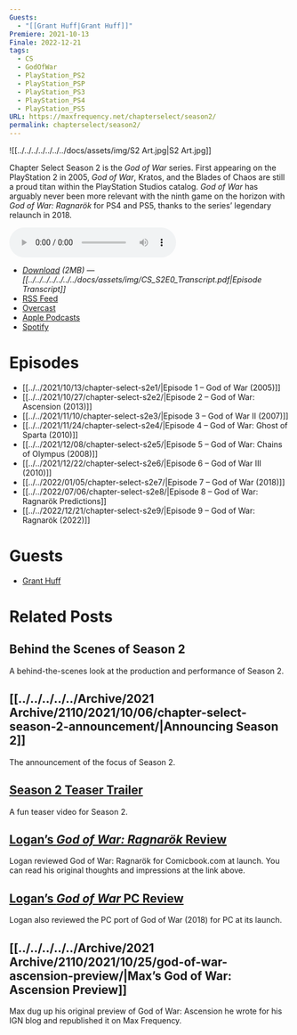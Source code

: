 ```yaml
---
Guests:
  - "[[Grant Huff|Grant Huff]]"
Premiere: 2021-10-13
Finale: 2022-12-21
tags:
  - CS
  - GodOfWar
  - PlayStation_PS2
  - PlayStation_PSP
  - PlayStation_PS3
  - PlayStation_PS4
  - PlayStation_PS5
URL: https://maxfrequency.net/chapterselect/season2/
permalink: chapterselect/season2/
---
```

![[../../../../../../../docs/assets/img/S2 Art.jpg|S2 Art.jpg]]

Chapter Select Season 2 is the *God of War* series. First appearing on the PlayStation 2 in 2005, *God of War*, Kratos, and the Blades of Chaos are still a proud titan within the PlayStation Studios catalog. *God of War* has arguably never been more relevant with the ninth game on the horizon with *God of War: Ragnarök* for PS4 and PS5, thanks to the series’ legendary relaunch in 2018.

<audio controls>
  <source src="https://traffic.libsyn.com/forcedn/chapterselectpod/CS_S2E0_Final.mp3">
</audio>

- *[Download](https://traffic.libsyn.com/forcedn/chapterselectpod/CS_S2E0_Final.mp3) (2MB)  — [[../../../../../../../docs/assets/img/CS_S2E0_Transcript.pdf|Episode Transcript]]*
- [RSS Feed](https://chapterselectpod.libsyn.com/rss)
- [Overcast](https://overcast.fm/itunes1568777352/chapter-select)
- [Apple Podcasts](https://podcasts.apple.com/us/podcast/chapter-select/id1568777352)
- [Spotify](https://open.spotify.com/show/4f1TLZXbwtSX7uHROe9KlS)
# Episodes

- [[../../2021/10/13/chapter-select-s2e1/|Episode 1 – God of War (2005)]]
- [[../../2021/10/27/chapter-select-s2e2/|Episode 2 – God of War: Ascension (2013)]]
- [[../../2021/11/10/chapter-select-s2e3/|Episode 3 – God of War II (2007)]]
- [[../../2021/11/24/chapter-select-s2e4/|Episode 4 – God of War: Ghost of Sparta (2010)]]
- [[../../2021/12/08/chapter-select-s2e5/|Episode 5 – God of War: Chains of Olympus (2008)]]
- [[../../2021/12/22/chapter-select-s2e6/|Episode 6 – God of War III (2010)]]
- [[../../2022/01/05/chapter-select-s2e7/|Episode 7 – God of War (2018)]]
- [[../../2022/07/06/chapter-select-s2e8/|Episode 8 – God of War: Ragnarök Predictions]]
- [[../../2022/12/21/chapter-select-s2e9/|Episode 9 – God of War: Ragnarök (2022)]]

# Guests

- [Grant Huff](https://twitter.com/The_Grantula21)
# Related Posts
## Behind the Scenes of Season 2

A behind-the-scenes look at the production and performance of Season 2.
## [[../../../../../Archive/2021 Archive/2110/2021/10/06/chapter-select-season-2-announcement/|Announcing Season 2]]

The announcement of the focus of Season 2.
## [Season 2 Teaser Trailer](https://youtu.be/H6SvDIynPxI)

A fun teaser video for Season 2.
## [Logan’s *God of War: Ragnarök* Review](https://comicbook.com/gaming/news/god-of-war-ragnarok-ps5-ps4-review/)

Logan reviewed God of War: Ragnarök for Comicbook.com at launch. You can read his original thoughts and impressions at the link above.
## [Logan’s *God of War* PC Review](https://comicbook.com/gaming/news/god-of-war-pc-review/)

Logan also reviewed the PC port of God of War (2018) for PC at its launch.
## [[../../../../../Archive/2021 Archive/2110/2021/10/25/god-of-war-ascension-preview/|Max’s God of War: Ascension Preview]]

Max dug up his original preview of God of War: Ascension he wrote for his IGN blog and republished it on Max Frequency.